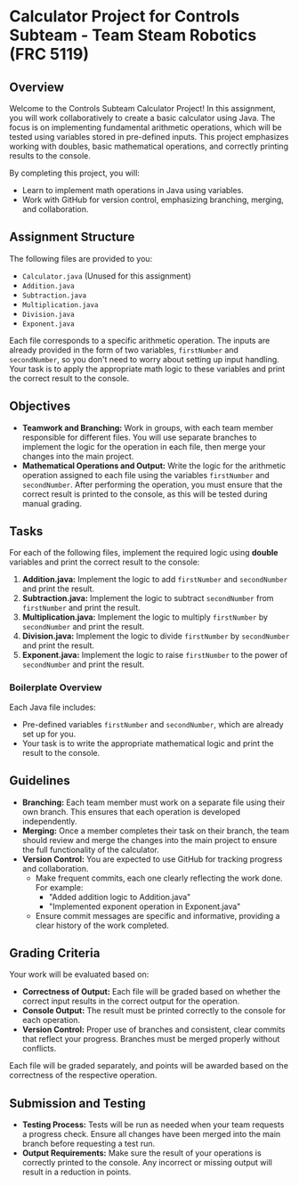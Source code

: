 # Calculator Project for Controls Subteam - Team Steam Robotics (FRC 5119)

## Overview
Welcome to the Controls Subteam Calculator Project! In this assignment, you will work collaboratively to create a basic calculator using Java. The focus is on implementing fundamental arithmetic operations, which will be tested using variables stored in pre-defined inputs. This project emphasizes working with doubles, basic mathematical operations, and correctly printing results to the console.

By completing this project, you will:
- Learn to implement math operations in Java using variables.
- Work with GitHub for version control, emphasizing branching, merging, and collaboration.

## Assignment Structure
The following files are provided to you:

- `Calculator.java` (Unused for this assignment)
- `Addition.java`
- `Subtraction.java`
- `Multiplication.java`
- `Division.java`
- `Exponent.java`

Each file corresponds to a specific arithmetic operation. The inputs are already provided in the form of two variables, `firstNumber` and `secondNumber`, so you don't need to worry about setting up input handling. Your task is to apply the appropriate math logic to these variables and print the correct result to the console.

## Objectives
- **Teamwork and Branching:** Work in groups, with each team member responsible for different files. You will use separate branches to implement the logic for the operation in each file, then merge your changes into the main project.
- **Mathematical Operations and Output:** Write the logic for the arithmetic operation assigned to each file using the variables `firstNumber` and `secondNumber`. After performing the operation, you must ensure that the correct result is printed to the console, as this will be tested during manual grading.

## Tasks
For each of the following files, implement the required logic using **double** variables and print the correct result to the console:

1. **Addition.java:** Implement the logic to add `firstNumber` and `secondNumber` and print the result.
2. **Subtraction.java:** Implement the logic to subtract `secondNumber` from `firstNumber` and print the result.
3. **Multiplication.java:** Implement the logic to multiply `firstNumber` by `secondNumber` and print the result.
4. **Division.java:** Implement the logic to divide `firstNumber` by `secondNumber` and print the result.
5. **Exponent.java:** Implement the logic to raise `firstNumber` to the power of `secondNumber` and print the result.

### Boilerplate Overview
Each Java file includes:
- Pre-defined variables `firstNumber` and `secondNumber`, which are already set up for you.
- Your task is to write the appropriate mathematical logic and print the result to the console.

## Guidelines
- **Branching:** Each team member must work on a separate file using their own branch. This ensures that each operation is developed independently.
- **Merging:** Once a member completes their task on their branch, the team should review and merge the changes into the main project to ensure the full functionality of the calculator.
- **Version Control:** You are expected to use GitHub for tracking progress and collaboration. 
  - Make frequent commits, each one clearly reflecting the work done. For example:
    - "Added addition logic to Addition.java"
    - "Implemented exponent operation in Exponent.java"
  - Ensure commit messages are specific and informative, providing a clear history of the work completed.

## Grading Criteria
Your work will be evaluated based on:
- **Correctness of Output:** Each file will be graded based on whether the correct input results in the correct output for the operation.
- **Console Output:** The result must be printed correctly to the console for each operation.
- **Version Control:** Proper use of branches and consistent, clear commits that reflect your progress. Branches must be merged properly without conflicts.

Each file will be graded separately, and points will be awarded based on the correctness of the respective operation.

## Submission and Testing
- **Testing Process:** Tests will be run as needed when your team requests a progress check. Ensure all changes have been merged into the main branch before requesting a test run.
- **Output Requirements:** Make sure the result of your operations is correctly printed to the console. Any incorrect or missing output will result in a reduction in points.
